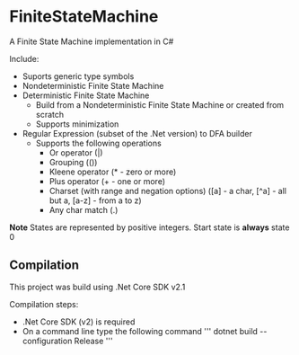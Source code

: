 # FiniteStateMachine
A Finite State Machine implementation in C#

Include:
* Suports generic type symbols
* Nondeterministic Finite State Machine
* Deterministic Finite State Machine
  * Build from a Nondeterministic Finite State Machine or created from scratch
  * Supports minimization
* Regular Expression (subset of the .Net version) to DFA builder
  * Supports the following operations
    *  Or operator (|)
    *  Grouping (())
    *  Kleene operator (* - zero or more)
    *  Plus operator (+ - one or more)
    *  Charset (with range and negation options) ([a] - a char, [^a] - all but a, [a-z] - from a to z)
    *  Any char match (.)

**Note**
States are represented by positive integers.
Start state is **always** state 0

## Compilation
This project was build using .Net Core SDK v2.1

Compilation steps:
* .Net Core SDK (v2) is required
* On a command line type the following command
  '''
  dotnet build --configuration Release
  '''
